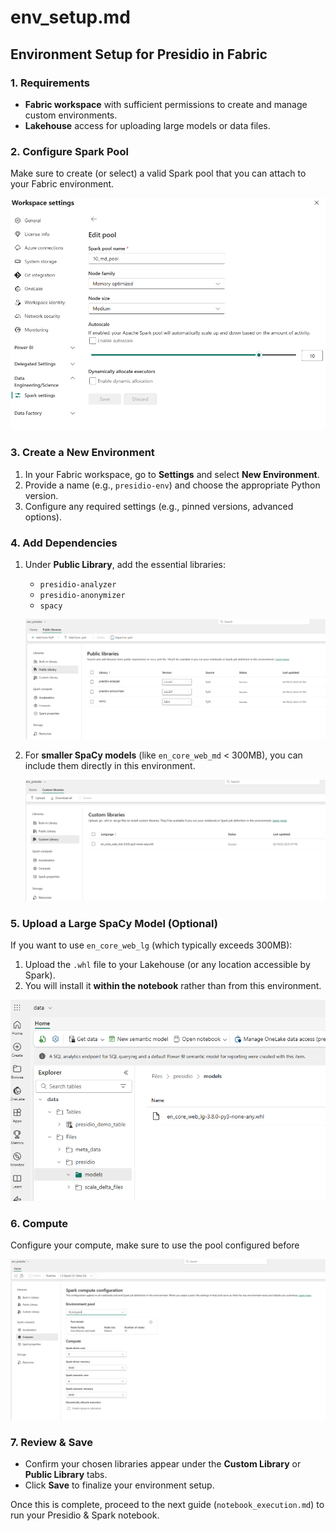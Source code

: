 # env_setup.md

## Environment Setup for Presidio in Fabric

### 1. Requirements
- **Fabric workspace** with sufficient permissions to create and manage custom environments.
- **Lakehouse** access for uploading large models or data files.


### 2. Configure Spark Pool
Make sure to create (or select) a valid Spark pool that you can attach to your Fabric environment.

![Spark pool configuration](./images/spark_pool.png)

### 3. Create a New Environment
1. In your Fabric workspace, go to **Settings** and select **New Environment**.
2. Provide a name (e.g., `presidio-env`) and choose the appropriate Python version.
3. Configure any required settings (e.g., pinned versions, advanced options).


### 4. Add Dependencies
1. Under **Public Library**, add the essential libraries:
   - `presidio-analyzer`
   - `presidio-anonymizer`
   - `spacy`

   ![Creating a custom environment](./images/custom_env_1.png)

2. For **smaller SpaCy models** (like `en_core_web_md` < 300MB), you can include them directly in this environment.
   
   ![Adding dependencies in Fabric](./images/custom_env_2.png)

### 5. Upload a Large SpaCy Model (Optional)
If you want to use `en_core_web_lg` (which typically exceeds 300MB):
1. Upload the `.whl` file to your Lakehouse (or any location accessible by Spark).
2. You will install it **within the notebook** rather than from this environment.

![Upload large model to the lakehouse](./images/large_model.png)

### 6. Compute
Configure your compute, make sure to use the pool configured before

![Custom environment summary](./images/custom_env_4.png)

### 7. Review & Save
- Confirm your chosen libraries appear under the **Custom Library** or **Public Library** tabs.
- Click **Save** to finalize your environment setup.

Once this is complete, proceed to the next guide (`notebook_execution.md`) to run your Presidio & Spark notebook.
